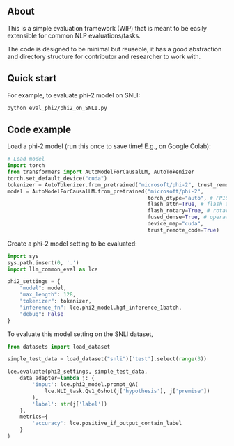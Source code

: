## About
This is a simple evaluation framework (WIP) that is meant to be easily extensible for common NLP evaluations/tasks.

The code is designed to be minimal but reuseble, it has a good abstraction and directory structure for contributor and researcher to work with.  

## Quick start
For example, to evaluate phi-2 model on SNLI:
```sh
python eval_phi2/phi2_on_SNLI.py
```

## Code example
Load a phi-2 model (run this once to save time! E.g., on Google Colab):
```py
# Load model
import torch
from transformers import AutoModelForCausalLM, AutoTokenizer
torch.set_default_device("cuda")
tokenizer = AutoTokenizer.from_pretrained("microsoft/phi-2", trust_remote_code=True)
model = AutoModelForCausalLM.from_pretrained("microsoft/phi-2",
                                             torch_dtype="auto", # FP16
                                             flash_attn=True, # flash attention
                                             flash_rotary=True, # rotary embedding w/ flash_attn
                                             fused_dense=True, # operation fusion
                                             device_map="cuda",
                                             trust_remote_code=True)

```

Create a phi-2 model setting to be evaluated:
```py
import sys
sys.path.insert(0, '.')
import llm_common_eval as lce

phi2_settings = {
    "model": model,
    "max_length": 128,
    "tokenizer": tokenizer,
    "inference_fn": lce.phi2_model.hgf_inference_1batch,
    "debug": False
}
```

To evaluate this model setting on the SNLI dataset, 
```py
from datasets import load_dataset

simple_test_data = load_dataset("snli")['test'].select(range(3))

lce.evaluate(phi2_settings, simple_test_data,
    data_adapter=lambda j: {
        'input': lce.phi2_model.prompt_QA(
            lce.NLI_task.Qv1_0shot(j['hypothesis'], j['premise'])
        ),
        'label': str(j['label'])
    },
    metrics={
        'accuracy': lce.positive_if_output_contain_label
    }
)
```
